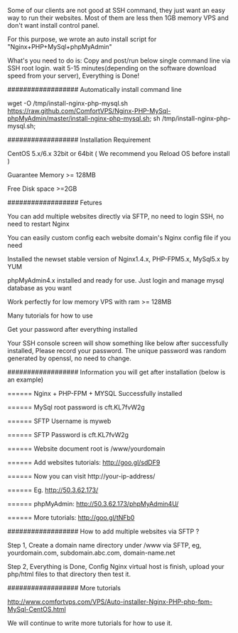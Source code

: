 Some of our clients are not good at SSH command, they just want an easy way to run their websites. Most of them are less then 1GB memory VPS and don't want install control panel.

For this purpose, we wrote an auto install script for "Nginx+PHP+MySql+phpMyAdmin"

What's you need to do is: Copy and post/run below single command line via SSH root login. wait 5-15 minutes(depending on the software download speed from your server), Everything is Done!

################## Automatically install command line 


wget -O /tmp/install-nginx-php-mysql.sh https://raw.github.com/ComfortVPS/Nginx-PHP-MySql-phpMyAdmin/master/install-nginx-php-mysql.sh; sh /tmp/install-nginx-php-mysql.sh;



################## Installation Requirement 

CentOS 5.x/6.x 32bit or 64bit ( We recommend you Reload OS before install )

Guarantee Memory >= 128MB

Free Disk space >=2GB


################## Fetures 

You can add multiple websites directly via SFTP, no need to login SSH, no need to restart Nginx

You can easily custom config each website domain's Nginx config file if you need

Installed the newset stable version of Nginx1.4.x, PHP-FPM5.x, MySql5.x by YUM

phpMyAdmin4.x installed and ready for use. Just login and manage mysql database as you want

Work perfectly for low memory VPS with ram >= 128MB

Many tutorials for how to use

Get your password after everything installed


Your SSH console screen will show something like below after successfully installed, Please record your password. The unique password was random generated by openssl, no need to change.


################## Information you will get after installation (below is an example)


====== Nginx + PHP-FPM + MYSQL Successfully installed

====== MySql root password is cft.KL7fvW2g

====== SFTP Username is myweb

====== SFTP Password is cft.KL7fvW2g

====== Website document root is /www/yourdomain

====== Add websites tutorials: http://goo.gl/sdDF9



====== Now you can visit http://your-ip-address/ 

====== Eg. http://50.3.62.173/

====== phpMyAdmin: http://50.3.62.173/phpMyAdmin4U/

====== More tutorials: http://goo.gl/tNFb0








################## How to add multiple websites via SFTP ?  

Step 1, Create a domain name directory under /www via SFTP, eg, yourdomain.com, subdomain.abc.com, domain-name.net

Step 2, Everything is Done, Config Nginx virtual host is finish, upload your php/html files to that directory then test it.







################## More tutorials 

http://www.comfortvps.com/VPS/Auto-installer-Nginx-PHP-php-fpm-MySql-CentOS.html

We will continue to write more tutorials for how to use it.





